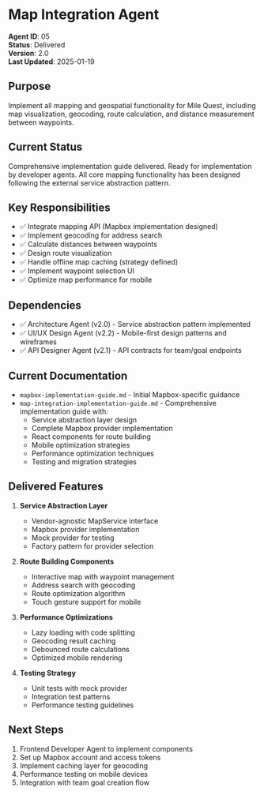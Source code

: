 # Map Integration Agent

**Agent ID**: 05  
**Status**: Delivered  
**Version**: 2.0  
**Last Updated**: 2025-01-19  

## Purpose

Implement all mapping and geospatial functionality for Mile Quest, including map visualization, geocoding, route calculation, and distance measurement between waypoints.

## Current Status

Comprehensive implementation guide delivered. Ready for implementation by developer agents. All core mapping functionality has been designed following the external service abstraction pattern.

## Key Responsibilities

- ✅ Integrate mapping API (Mapbox implementation designed)
- ✅ Implement geocoding for address search  
- ✅ Calculate distances between waypoints
- ✅ Design route visualization
- ✅ Handle offline map caching (strategy defined)
- ✅ Implement waypoint selection UI
- ✅ Optimize map performance for mobile

## Dependencies

- ✅ Architecture Agent (v2.0) - Service abstraction pattern implemented
- ✅ UI/UX Design Agent (v2.2) - Mobile-first design patterns and wireframes  
- ✅ API Designer Agent (v2.1) - API contracts for team/goal endpoints

## Current Documentation

- `mapbox-implementation-guide.md` - Initial Mapbox-specific guidance
- `map-integration-implementation-guide.md` - Comprehensive implementation guide with:
  - Service abstraction layer design
  - Complete Mapbox provider implementation
  - React components for route building
  - Mobile optimization strategies
  - Performance optimization techniques
  - Testing and migration strategies

## Delivered Features

1. **Service Abstraction Layer**
   - Vendor-agnostic MapService interface
   - Mapbox provider implementation
   - Mock provider for testing
   - Factory pattern for provider selection

2. **Route Building Components**
   - Interactive map with waypoint management
   - Address search with geocoding
   - Route optimization algorithm
   - Touch gesture support for mobile

3. **Performance Optimizations**
   - Lazy loading with code splitting
   - Geocoding result caching
   - Debounced route calculations
   - Optimized mobile rendering

4. **Testing Strategy**
   - Unit tests with mock provider
   - Integration test patterns
   - Performance testing guidelines

## Next Steps

1. Frontend Developer Agent to implement components
2. Set up Mapbox account and access tokens
3. Implement caching layer for geocoding
4. Performance testing on mobile devices
5. Integration with team goal creation flow